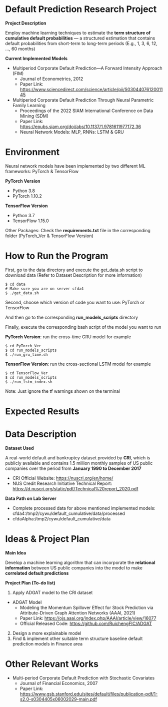 # Default Prediction Research Project

**Project Description**

Employ machine learning techniques to estimate the **term structure of cumulative default probabilities** — a structured estimation that contains default probabilities from short-term to long-term periods (E.g., 1, 3, 6, 12, ..., 60 months)

**Current Implemented Models**

* Multiperiod Corporate Default Prediction—A Forward Intensity Approach (FIM)
  * Journal of Econometrics, 2012
  * Paper Link: https://www.sciencedirect.com/science/article/pii/S0304407612001145
* Multiperiod Corporate Default Prediction Through Neural Parametric Family Learning
  * Proceedings of the 2022 SIAM International Conference on Data Mining (SDM)
  * Paper Link: https://epubs.siam.org/doi/abs/10.1137/1.9781611977172.36
  * Neural Network Models: MLP, RNNs: LSTM & GRU

# Environment

Neural network models have been implemented by two different ML frameworks: PyTorch & TensorFlow 

**PyTorch Version**
* Python 3.8
* PyTorch 1.10.2

**TensorFlow Version**
* Python 3.7
* TensorFlow 1.15.0

Other Packages: Check the **requirements.txt** file in the corresponding folder (PyTorch_Ver & TensorFlow Version)

# How to Run the Program

First, go to the data directory and execute the get_data.sh script to download data (Refer to Dataset Description for more information)

```
$ cd data
# Make sure you are on server cfda4
$ ./get_data.sh
```

Second, choose which version of code you want to use: PyTorch or TensorFlow

And then go to the corresponding **run_models_scripts** directory

Finally, execute the corresponding bash script of the model you want to run

**PyTorch Version**: run the cross-time GRU model for example
```
$ cd PyTorch_Ver
$ cd run_models_scripts
$ ./run_gru_time.sh
```

**TensorFlow Version**: run the cross-sectional LSTM model for example
```
$ cd TensorFlow_Ver
$ cd run_models_scripts
$ ./run_lstm_index.sh
```
Note: Just ignore the tf warnings shown on the terminal

# Expected Results

# Data Description
**Dataset Used**

A real-world default and bankruptcy dataset provided by **CRI**, which is publicly available and contains 1.5 million monthly samples of US public companies over the period from **January 1990 to December 2017**

* CRI Official Website: https://nuscri.org/en/home/
* NUS Credit Research Initiative Technical Report: https://d.nuscri.org/static/pdf/Technical%20report_2020.pdf

**Data Path on Lab Server**
* Complete processed data for above mentioned implemented models: cfda4:/tmp2/cywu/default_cumulative/data/processed
* cfdaAlpha:/tmp2/cywu/default_cumulative/data

# Ideas & Project Plan
**Main Idea**

Develop a machine learning algorithm that can incorporate the **relational information** between US public companies into the model to make **correlated default predictions**

**Project Plan (To-do list)**
1. Apply ADGAT model to the CRI dataset
  * ADGAT Model
    * Modeling the Momentum Spillover Effect for Stock Prediction via Attribute-Driven Graph Attention Networks (AAAI, 2021)
    * Paper Link: https://ojs.aaai.org/index.php/AAAI/article/view/16077
    * Official Released Code: https://github.com/RuichengFIC/ADGAT
2. Design a more explainable model
3. Find & implement other suitable term structure baseline default prediction models in Finance area

# Other Relevant Works
* Multi-period Corporate Default Prediction with Stochastic Covariates
  * Journal of Financial Economics, 2007
  * Paper Link: https://www.gsb.stanford.edu/sites/default/files/publication-pdf/1-s2.0-s0304405x06002029-main.pdf


